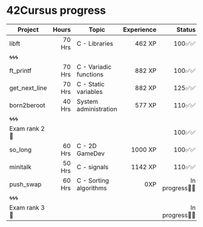 # 42Cursus progress


| Project          | Hours    | Topic                     | Experience | Status      |Project link |
| ---------------- |---------:| ------------------------- | ---------: | ----:       | :----: | 
| libft            | 70 Hrs   | C - Libraries             | 462 XP     | 100✅✅      |https://github.com/Himejjad/libft.c| 
| 🌀🌀🌀            |          |                           |            |            |  |
| ft_printf        | 70 Hrs   | C - Variadic functions    | 882 XP     | 100✅✅      |https://github.com/Himejjad/ft_printf|
| get_next_line    | 70 Hrs   | C - Static variables      | 882 XP     | 125✅✅      |https://github.com/Himejjad/get_next_line|
| born2beroot      | 40 Hrs   | System administration     | 577 XP     | 110✅✅      |  https://github.com/Himejjad/born2beroot|
| 🌀🌀🌀            |          |                           |            |              | |
| Exam rank 2  🚩  |          |                           |            | 100✅✅    |https://github.com/Himejjad/exam-rank-2|
| so_long          | 60 Hrs   | C - 2D GameDev            | 1000 XP    | 100✅✅   |https://github.com/Himejjad/so_long|
| minitalk           | 50 Hrs   | C - signals             | 1142 XP    | 110✅✅   |https://github.com/Himejjad/minitalk|
| push_swap        | 60 Hrs   | C - Sorting algorithms    |    0XP     | In progress🔄🔄    |https://github.com/Himejjad/push_swap|
| 🌀🌀🌀            |          |                           |            |               | | 
| Exam rank 3  🚩  |          |                           |            | In progress🔄🔄    | |
